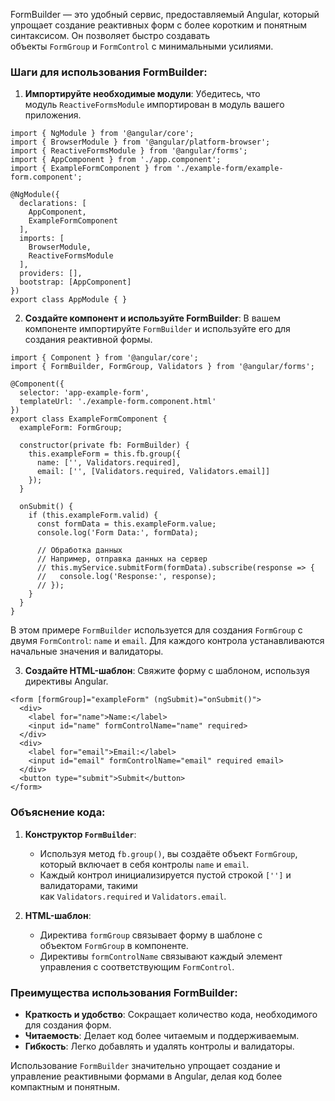 
FormBuilder — это удобный сервис, предоставляемый Angular, который упрощает создание реактивных форм с более коротким и понятным синтаксисом. Он позволяет быстро создавать объекты `FormGroup` и `FormControl` с минимальными усилиями.

### Шаги для использования FormBuilder:

1. **Импортируйте необходимые модули**: Убедитесь, что модуль `ReactiveFormsModule` импортирован в модуль вашего приложения.

```TS
import { NgModule } from '@angular/core';
import { BrowserModule } from '@angular/platform-browser';
import { ReactiveFormsModule } from '@angular/forms';
import { AppComponent } from './app.component';
import { ExampleFormComponent } from './example-form/example-form.component';

@NgModule({
  declarations: [
    AppComponent,
    ExampleFormComponent
  ],
  imports: [
    BrowserModule,
    ReactiveFormsModule
  ],
  providers: [],
  bootstrap: [AppComponent]
})
export class AppModule { }
```

2. **Создайте компонент и используйте FormBuilder**: В вашем компоненте импортируйте `FormBuilder` и используйте его для создания реактивной формы.

```TS
import { Component } from '@angular/core';
import { FormBuilder, FormGroup, Validators } from '@angular/forms';

@Component({
  selector: 'app-example-form',
  templateUrl: './example-form.component.html'
})
export class ExampleFormComponent {
  exampleForm: FormGroup;

  constructor(private fb: FormBuilder) {
    this.exampleForm = this.fb.group({
      name: ['', Validators.required],
      email: ['', [Validators.required, Validators.email]]
    });
  }

  onSubmit() {
    if (this.exampleForm.valid) {
      const formData = this.exampleForm.value;
      console.log('Form Data:', formData);

      // Обработка данных
      // Например, отправка данных на сервер
      // this.myService.submitForm(formData).subscribe(response => {
      //   console.log('Response:', response);
      // });
    }
  }
}
```

В этом примере `FormBuilder` используется для создания `FormGroup` с двумя `FormControl`: `name` и `email`. Для каждого контрола устанавливаются начальные значения и валидаторы.

3. **Создайте HTML-шаблон**: Свяжите форму с шаблоном, используя директивы Angular.

```TS
<form [formGroup]="exampleForm" (ngSubmit)="onSubmit()">
  <div>
    <label for="name">Name:</label>
    <input id="name" formControlName="name" required>
  </div>
  <div>
    <label for="email">Email:</label>
    <input id="email" formControlName="email" required email>
  </div>
  <button type="submit">Submit</button>
</form>
```

### Объяснение кода:

1. **Конструктор `FormBuilder`**:
    
    - Используя метод `fb.group()`, вы создаёте объект `FormGroup`, который включает в себя контролы `name` и `email`.
    - Каждый контрол инициализируется пустой строкой `['']` и валидаторами, такими как `Validators.required` и `Validators.email`.
2. **HTML-шаблон**:
    
    - Директива `formGroup` связывает форму в шаблоне с объектом `FormGroup` в компоненте.
    - Директивы `formControlName` связывают каждый элемент управления с соответствующим `FormControl`.

### Преимущества использования FormBuilder:

- **Краткость и удобство**: Сокращает количество кода, необходимого для создания форм.
- **Читаемость**: Делает код более читаемым и поддерживаемым.
- **Гибкость**: Легко добавлять и удалять контролы и валидаторы.

Использование `FormBuilder` значительно упрощает создание и управление реактивными формами в Angular, делая код более компактным и понятным.